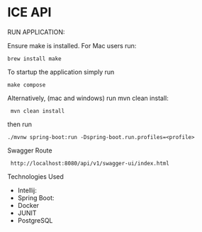 # ICE API

RUN APPLICATION:

Ensure make is installed. For Mac users run:

    brew install make

To startup the application simply run

    make compose 

Alternatively, (mac and windows) run mvn clean install:

     mvn clean install

then run

    ./mvnw spring-boot:run -Dspring-boot.run.profiles=<profile>

Swagger Route

     http://localhost:8080/api/v1/swagger-ui/index.html


Technologies Used
* Intellij:
* Spring Boot:
* Docker
* JUNIT
* PostgreSQL 